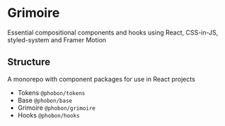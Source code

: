 # Grimoire

Essential compositional components and hooks using React, CSS-in-JS, styled-system and Framer Motion

## Structure

A monorepo with component packages for use in React projects

+ Tokens `@phobon/tokens`
+ Base `@phobon/base`
+ Grimoire `@phobon/grimoire`
+ Hooks `@phobon/hooks`